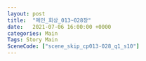 ```yaml
---
layout: post
title:  "메인_회상_013~028장"
date:   2021-07-06 16:00:00 +0000
categories: Main
Tags: Story Main
SceneCode: ["scene_skip_cp013-028_q1_s10"]
---
```

